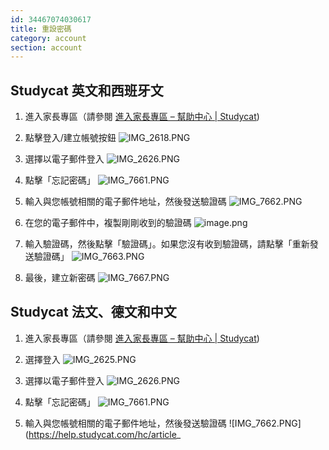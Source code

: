 ```yaml
---
id: 34467074030617
title: 重設密碼
category: account
section: account
---
```

## Studycat 英文和西班牙文

1. 進入家長專區（請參閱 [進入家長專區 – 幫助中心 | Studycat](https://help.studycat.com/hc/en-us/articles/34518228622105/preview/eyJhbGciOiJIUzI1NiJ9.eyJpZCI6MzQ1MTgyMjg2MjIxMDUsImV4cCI6MTcyMDQxMjU1MX0.8DEe5gqzcwGhn9YtGOdFZJbwEjnL1d_JV4GHmWuDeF8))

2. 點擊登入/建立帳號按鈕 ![IMG_2618.PNG](https://help.studycat.com/hc/article_attachments/34482878992025)

3. 選擇以電子郵件登入 ![IMG_2626.PNG](https://help.studycat.com/hc/article_attachments/34482878995737)

4. 點擊「忘記密碼」 ![IMG_7661.PNG](https://help.studycat.com/hc/article_attachments/34469007160729)

5. 輸入與您帳號相關的電子郵件地址，然後發送驗證碼 ![IMG_7662.PNG](https://help.studycat.com/hc/article_attachments/34469007168281)

6. 在您的電子郵件中，複製剛剛收到的驗證碼 ![image.png](https://help.studycat.com/hc/article_attachments/34469007171481)

7. 輸入驗證碼，然後點擊「驗證碼」。如果您沒有收到驗證碼，請點擊「重新發送驗證碼」 ![IMG_7663.PNG](https://help.studycat.com/hc/article_attachments/34469007173273)

8. 最後，建立新密碼 ![IMG_7667.PNG](https://help.studycat.com/hc/article_attachments/34469053229337)

## Studycat 法文、德文和中文

1. 進入家長專區（請參閱 [進入家長專區 – 幫助中心 | Studycat](https://help.studycat.com/hc/en-us/articles/34518228622105/preview/eyJhbGciOiJIUzI1NiJ9.eyJpZCI6MzQ1MTgyMjg2MjIxMDUsImV4cCI6MTcyMDQxMjU1MX0.8DEe5gqzcwGhn9YtGOdFZJbwEjnL1d_JV4GHmWuDeF8))

2. 選擇登入 ![IMG_2625.PNG](https://help.studycat.com/hc/article_attachments/34482879039257)

3. 選擇以電子郵件登入 ![IMG_2626.PNG](https://help.studycat.com/hc/article_attachments/34482878995737)

4. 點擊「忘記密碼」 ![IMG_7661.PNG](https://help.studycat.com/hc/article_attachments/34469007160729)

5. 輸入與您帳號相關的電子郵件地址，然後發送驗證碼 ![IMG_7662.PNG](https://help.studycat.com/hc/article_